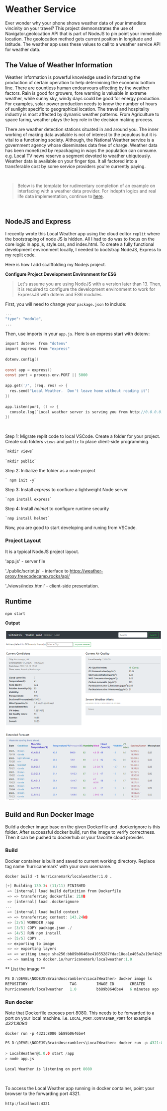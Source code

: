 # Weather Service

Ever wonder why your phone shows weather data of your immediate vincinity on your travel?  This project demnonstrates the use of Navigator.geolocation API that is part of NodeJS to pin point your immediate location.  The geolocation method gets current position in longitude and latitude.  The weather app uses these values to call to a weather service API for weather data.

## The Value of Weather Information 
Weather information is powerful knowledge used in forcasting the production of certain operation to help determining the economic bottom line.  There are countless human endearvours affecting by the weather factors.  Rain is good for growers, fore warning is valuable in extreme weather, while sunny sky, windy days could be good for energy production.  For examples, solar power production needs to know the number of hours of sunlight specific to geographical location.  The travel and hospitality industry is most affected by dynamic weather patterns.  From Agriculture to space faring, weather plays the key role in the decision making process.

There are weather detection stations situated in and around you.  The inner working of making data available is not of interest to the populous but it is vital to a functioning society.  Although, the National Weather service is a government agency whose diseminates data free of charge.  Weather data has been monetized by repackaging in ways the population can consume.  e.g. Local TV news reserve a segment devoted to weather ubiqutously.  Weather data is available on your finger tips.  It all factored into a transferable cost by some service providers you're currently paying.

<br />

> Below is the template for rudimentary completion of an example on interfacing with a weather data provider.  For indepth logics and real life data implementation, continue to [here](./public/README.md).

<br />

## NodeJS and Express

I recently wrote this Local Weather app using the cloud editor `replit` where the bootstraping of node JS is hidden.  All I had to do was to focus on the core logic in app.js, style.css, and index.html.  To create a fully functional development environment locally, I needed to bootstrap NodeJS, Express to my replit code.  

Here is how I add scalffolding my Nodejs project.

**Configure Project Development Environment for ES6**

>Let's assume you are using NodeJS with a version later than 13.  Then, it is required to configure the development environment to work for ExpressJS with dotenv and ES6 modules.

First, you will need to change your `package.json` to include:

```c
...
"type": "module",
...
```

Then, use imports in your `app.js`.  Here is an express start with dotenv:

```c
import dotenv  from "dotenv"
import express from "express"

dotenv.config()

const app = express()
const port = process.env.PORT || 5000

app.get('/', (req, res) => {
  res.send("Local Weather.  Don't leave home without reading it")
})

app.listen(port, () => {
  console.log(`Local weather server is serving you from http://0.0.0.0:${port}`)
})
```

<br />

Step 1:  Migrate replit code to local VSCode.
    Create a folder for your project.  Create sub folders `views` and `public` to place client-side programming. 
    
    `mkdir views`

    `mkdir public`

Step 2:  Initialize the folder as a node project
    
    ` npm init -y`

Step 3:  Install *express* to confiure a lightweight Node server
    
    `npm install express`

Step 4:  Install *helmet* to configure runtime security
    
    `nmp install helmet`

Now, you are good to start developing and runing from VSCode.

### Project Layout

It is a typical NodeJS project layout.  

'app.js' - server file

'./public/script.js' - interface to https://weather-proxy.freecodecamp.rocks/api/

'./views/index.html' - client-side presentation. 

## Runtime

`npm start`

<strong>Output</strong>

![codepen.io output](./public/Runtime.PNG)

## Build and Run Docker Image

Build a docker image base on the given Dockerfile and .dockerignore is this folder.  After successful docker build, run the image to verify correctness.  Then it can be pushed to dockerhub or your favorite cloud provider.  

### Build
Docker container is built and saved to current working directory.  Replace tag name 'hurricanemark' with your own username.

`docker build -t hurricanemark/localweather:1.0 .`

```c
[+] Building 139.3s (11/11) FINISHED
 => [internal] load build definition from Dockerfile                                              0.1s 
 => => transferring dockerfile: 210B                                                              0.1s 
 => [internal] load .dockerignore           
...
 => [internal] load build context                                                                 0.8s 
 => => transferring context: 143.24kB                                                             0.6s 
 => [2/5] WORKDIR /app                                                                            1.2s 
 => [3/5] COPY package.json ./                                                                    0.1s 
 => [4/5] RUN npm install                                                                         6.6s 
 => [5/5] COPY . .                                                                                0.2s 
 => exporting to image                                                                            0.4s 
 => => exporting layers                                                                           0.3s 
 => => writing image sha256:bb89b0646be41055287fdac18ea1e405a2a19ef4b2919a0a02c213b9dc947b34      0.0s 
 => => naming to docker.io/hurricanemark/localweather:1.0    
```

** List the image **

```c
PS D:\DEVEL\NODEJS\BrainUnscramblers\LocalWeather> docker image ls
REPOSITORY                   TAG         IMAGE ID       CREATED         SIZE
hurricanemark/localweather   1.0         bb89b0646be4   6 minutes ago   949MB
```

### Run docker

Note that Dockerfile exposes port 8080.  This needs to be forwarded to a port on your local machine.  i.e. `LOCAL_PORT:CONTAINER_PORT` for example  *4321:8080*

`docker run -p 4321:8080 bb89b0646be4`

```c
PS D:\DEVEL\NODEJS\BrainUnscramblers\LocalWeather> docker run -p 4321:8080 bb89b0646be4

> LocalWeather@1.0.0 start /app
> node app.js

Local Weather is listening on port 8080
```

<br />

To access the Local Weather app running in docker container, point your browser to the forwarding port 4321.

`http:/localhost:4321`